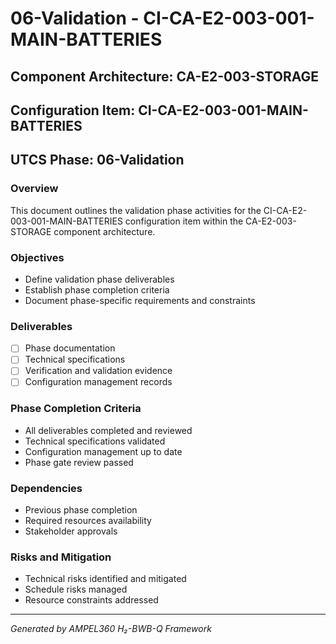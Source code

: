 # 06-Validation - CI-CA-E2-003-001-MAIN-BATTERIES

## Component Architecture: CA-E2-003-STORAGE
## Configuration Item: CI-CA-E2-003-001-MAIN-BATTERIES
## UTCS Phase: 06-Validation

### Overview
This document outlines the validation phase activities for the CI-CA-E2-003-001-MAIN-BATTERIES configuration item within the CA-E2-003-STORAGE component architecture.

### Objectives
- Define validation phase deliverables
- Establish phase completion criteria
- Document phase-specific requirements and constraints

### Deliverables
- [ ] Phase documentation
- [ ] Technical specifications
- [ ] Verification and validation evidence
- [ ] Configuration management records

### Phase Completion Criteria
- All deliverables completed and reviewed
- Technical specifications validated
- Configuration management up to date
- Phase gate review passed

### Dependencies
- Previous phase completion
- Required resources availability
- Stakeholder approvals

### Risks and Mitigation
- Technical risks identified and mitigated
- Schedule risks managed
- Resource constraints addressed

---
*Generated by AMPEL360 H₂-BWB-Q Framework*
